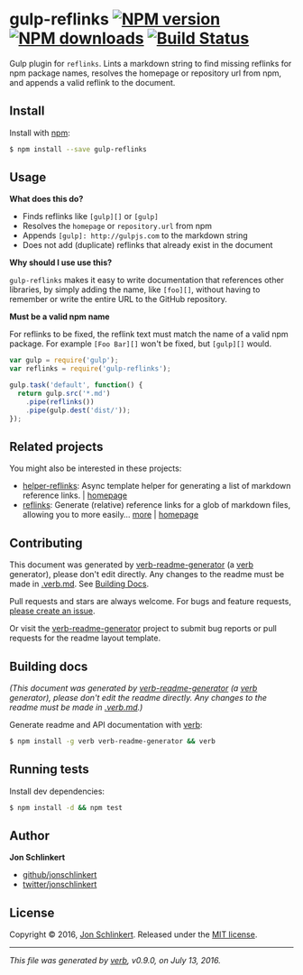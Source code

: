 # gulp-reflinks [![NPM version](https://img.shields.io/npm/v/gulp-reflinks.svg?style=flat)](https://www.npmjs.com/package/gulp-reflinks) [![NPM downloads](https://img.shields.io/npm/dm/gulp-reflinks.svg?style=flat)](https://npmjs.org/package/gulp-reflinks) [![Build Status](https://img.shields.io/travis/jonschlinkert/gulp-reflinks.svg?style=flat)](https://travis-ci.org/jonschlinkert/gulp-reflinks)

Gulp plugin for `reflinks`. Lints a markdown string to find missing reflinks for npm package names, resolves the homepage or repository url from npm, and appends a valid reflink to the document.

## Install

Install with [npm](https://www.npmjs.com/):

```sh
$ npm install --save gulp-reflinks
```

## Usage

**What does this do?**

* Finds reflinks like `[gulp][]` or `[gulp]`
* Resolves the `homepage` or `repository.url` from npm
* Appends `[gulp]: http://gulpjs.com` to the markdown string
* Does not add (duplicate) reflinks that already exist in the document

**Why should I use use this?**

`gulp-reflinks` makes it easy to write documentation that references other libraries, by simply adding the name, like `[foo][]`, without having to remember or write the entire URL to the GitHub repository.

**Must be a valid npm name**

For reflinks to be fixed, the reflink text must match the name of a valid npm package. For example `[Foo Bar][]` won't be fixed, but `[gulp][]` would.

```js
var gulp = require('gulp');
var reflinks = require('gulp-reflinks');

gulp.task('default', function() {
  return gulp.src('*.md')
    .pipe(reflinks())
    .pipe(gulp.dest('dist/'));
});
```

## Related projects

You might also be interested in these projects:

* [helper-reflinks](https://www.npmjs.com/package/helper-reflinks): Async template helper for generating a list of markdown reference links. | [homepage](https://github.com/helpers/helper-reflinks "Async template helper for generating a list of markdown reference links.")
* [reflinks](https://www.npmjs.com/package/reflinks): Generate (relative) reference links for a glob of markdown files, allowing you to more easily… [more](https://github.com/jonschlinkert/reflinks) | [homepage](https://github.com/jonschlinkert/reflinks "Generate (relative) reference links for a glob of markdown files, allowing you to more easily create references from one file to another.")

## Contributing

This document was generated by [verb-readme-generator](https://github.com/verbose/verb-readme-generator) (a [verb](https://github.com/verbose/verb) generator), please don't edit directly. Any changes to the readme must be made in [.verb.md](.verb.md). See [Building Docs](#building-docs).

Pull requests and stars are always welcome. For bugs and feature requests, [please create an issue](../../issues/new).

Or visit the [verb-readme-generator](https://github.com/verbose/verb-readme-generator) project to submit bug reports or pull requests for the readme layout template.

## Building docs

_(This document was generated by [verb-readme-generator](https://github.com/verbose/verb-readme-generator) (a [verb](https://github.com/verbose/verb) generator), please don't edit the readme directly. Any changes to the readme must be made in [.verb.md](.verb.md).)_

Generate readme and API documentation with [verb](https://github.com/verbose/verb):

```sh
$ npm install -g verb verb-readme-generator && verb
```

## Running tests

Install dev dependencies:

```sh
$ npm install -d && npm test
```

## Author

**Jon Schlinkert**

* [github/jonschlinkert](https://github.com/jonschlinkert)
* [twitter/jonschlinkert](http://twitter.com/jonschlinkert)

## License

Copyright © 2016, [Jon Schlinkert](https://github.com/jonschlinkert).
Released under the [MIT license](https://github.com/jonschlinkert/gulp-reflinks/blob/master/LICENSE).

***

_This file was generated by [verb](https://github.com/verbose/verb), v0.9.0, on July 13, 2016._